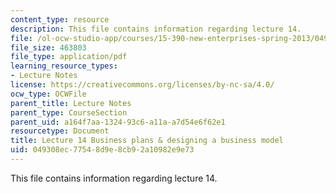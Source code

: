 ```yaml
---
content_type: resource
description: This file contains information regarding lecture 14.
file: /ol-ocw-studio-app/courses/15-390-new-enterprises-spring-2013/049308ec77548d9e8cb92a10982e9e73_MIT15_390S13_lec14.pdf
file_size: 463803
file_type: application/pdf
learning_resource_types:
- Lecture Notes
license: https://creativecommons.org/licenses/by-nc-sa/4.0/
ocw_type: OCWFile
parent_title: Lecture Notes
parent_type: CourseSection
parent_uid: a164f7aa-1324-93c6-a11a-a7d54e6f62e1
resourcetype: Document
title: Lecture 14 Business plans & designing a business model
uid: 049308ec-7754-8d9e-8cb9-2a10982e9e73
---
```

This file contains information regarding lecture 14.
